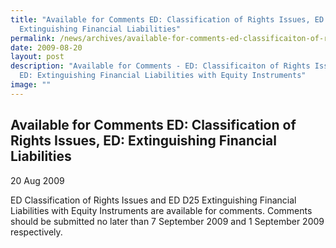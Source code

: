 ```yaml
---
title: "Available for Comments ED: Classification of Rights Issues, ED:
  Extinguishing Financial Liabilities"
permalink: /news/archives/available-for-comments-ed-classificaiton-of-rights-issues-and-ed-extinguishing-fin/
date: 2009-08-20
layout: post
description: "Available for Comments - ED: Classificaiton of Rights Issues and
  ED: Extinguishing Financial Liabilities with Equity Instruments"
image: ""
---
```

Available for Comments ED: Classification of Rights Issues, ED: Extinguishing Financial Liabilities
--------------------------------------------------------------------------------------------------------------------------------

20 Aug 2009

ED Classification of Rights Issues and ED D25 Extinguishing Financial Liabilities with Equity Instruments are available for comments. Comments should be submitted no later than 7 September 2009 and 1 September 2009 respectively.